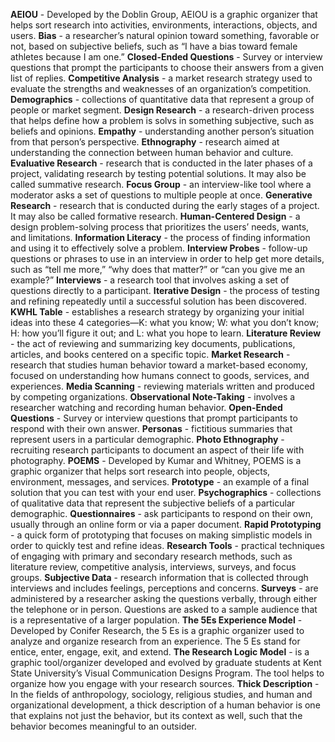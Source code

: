**AEIOU** - Developed by the Doblin Group, AEIOU is a graphic organizer that helps sort research into activities, environments, interactions, objects, and users.
**Bias** - a researcher’s natural opinion toward something, favorable or not, based on subjective beliefs, such as “I have a bias toward female athletes because I am one.”
**Closed-Ended Questions** - Survey or interview questions that prompt the participants to choose their answers from a given list of replies.
**Competitive Analysis** - a market research strategy used to evaluate the strengths and weaknesses of an organization’s competition.
**Demographics** - collections of quantitative data that represent a group of people or market segment.
**Design Research** - a research-driven process that helps define how a problem is solvs in something subjective, such as beliefs and opinions.
**Empathy** - understanding another person’s situation from that person’s perspective.
**Ethnography** - research aimed at understanding the connection between human behavior and culture.
**Evaluative Research** - research that is conducted in the later phases of a project, validating research by testing potential solutions. It may also be called summative research.
**Focus Group** - an interview-like tool where a moderator asks a set of questions to multiple people at once.
**Generative Research** - research that is conducted during the early stages of a project. It may also be called formative research.
**Human-Centered Design** - a design problem-solving process that prioritizes the users’ needs, wants, and limitations.
**Information Literacy** - the process of finding information and using it to effectively solve a problem.
**Interview Probes** - follow-up questions or phrases to use in an interview in order to help get more details, such as “tell me more,” “why does that matter?” or “can you give me an example?”
**Interviews** - a research tool that involves asking a set of questions directly to a participant.
**Iterative Design** - the process of testing and refining repeatedly until a successful solution has been discovered.
**KWHL Table** - establishes a research strategy by organizing your initial ideas into these 4 categories—K: what you know; W: what you don’t know; H: how you’ll figure it out; and L: what you hope to learn.
**Literature Review** - the act of reviewing and summarizing key documents, publications, articles, and books centered on a specific topic.
**Market Research** - research that studies human behavior toward a market-based economy, focused on understanding how humans connect to goods, services, and experiences.
**Media Scanning** - reviewing materials written and produced by competing organizations.
**Observational Note-Taking** - involves a researcher watching and recording human behavior.
**Open-Ended Questions** - Survey or interview questions that prompt participants to respond with their own answer.
**Personas** - fictitious summaries that represent users in a particular demographic.
**Photo Ethnography** - recruiting research participants to document an aspect of their life with photography.
**POEMS** - Developed by Kumar and Whitney, POEMS is a graphic organizer that helps sort research into people, objects, environment, messages, and services.
**Prototype** - an example of a final solution that you can test with your end user.
**Psychographics** - collections of qualitative data that represent the subjective beliefs of a particular demographic.
**Questionnaires** - ask participants to respond on their own, usually through an online form or via a paper document.
**Rapid Prototyping** - a quick form of prototyping that focuses on making simplistic models in order to quickly test and refine ideas.
**Research Tools** - practical techniques of engaging with primary and secondary research methods, such as literature review, competitive analysis, interviews, surveys, and focus groups.
**Subjective Data** - research information that is collected through interviews and includes feelings, perceptions and concerns.
**Surveys** - are administered by a researcher asking the questions verbally, through either the telephone or in person. Questions are asked to a sample audience that is a representative of a larger population.
**The 5Es Experience Model** - Developed by Conifer Research, the 5 Es is a graphic organizer used to analyze and organize research from an experience. The 5 Es stand for entice, enter, engage, exit, and extend.
**The Research Logic Model** - is a graphic tool/organizer developed and evolved by graduate students at Kent State University’s Visual Communication Designs Program. The tool helps to organize how you engage with your research sources.
**Thick Description** - In the fields of anthropology, sociology, religious studies, and human and organizational development, a thick description of a human behavior is one that explains not just the behavior, but its context as well, such that the behavior becomes meaningful to an outsider.
